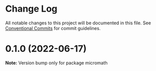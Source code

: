 # Change Log

All notable changes to this project will be documented in this file.
See [Conventional Commits](https://conventionalcommits.org) for commit guidelines.

# 0.1.0 (2022-06-17)

**Note:** Version bump only for package micromath
